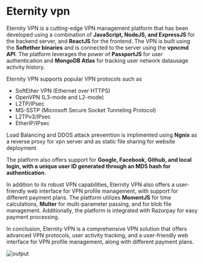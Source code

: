<h1>Eternity vpn</h1>

<p>Eternity VPN is a cutting-edge VPN management platform that has been developed using a combination of <strong>JavaScript, NodeJS, and ExpressJS</strong> for the backend server, and <strong>ReactJS</strong> for the frontend. The VPN is built using the <strong>Softether binaries</strong> and is connected to the server using the <strong>vpncmd API</strong>. The platform leverages the power of <strong>PassportJS</strong> for user authentication and <strong>MongoDB Atlas</strong> for tracking user network datausage activity history.</p>

<p>Eternity VPN supports popular VPN protocols such as</p> 
<ul>
<li>SoftEther VPN (Ethernet over HTTPS)</li>
<li>OpenVPN (L3-mode and L2-mode)</li>
<li>L2TP/IPsec</li>
<li>MS-SSTP (Microsoft Secure Socket Tunneling Protocol)</li>
<li>L2TPv3/IPsec</li>
<li>EtherIP/IPsec</li>
</ul>
Load Balancing and DDOS attack prevemtion is implimented using <strong>Ngnix</strong> as a reverse proxy for vpn server and as static file sharing for website deployment

The platform also offers support for <strong>Google, Facebook, Github, and local login, with a unique user ID generated through an MD5 hash for authentication</strong>.

In addition to its robust VPN capabilities, Eternity VPN also offers a user-friendly web interface for VPN profile management, with support for different payment plans. The platform utilizes <strong>MomentJS</strong> for time calculations, <strong>Multer</strong> for multi-parameter passing, and for blob file management. Additionally, the platform is integrated with Razorpay for easy payment processing.

In conclusion, Eternity VPN is a comprehensive VPN solution that offers advanced VPN protocols, user activity tracking, and a user-friendly web interface for VPN profile management, along with different payment plans.

![output](/anandanmb01/eternity_vpn/blob/master/client/public/images/output.png)
